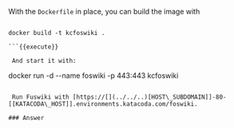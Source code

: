  With the `Dockerfile` in place, you can build the image with

```

docker build -t kcfoswiki .

```{{execute}}

 And start it with:
```

docker run -d --name foswiki -p 443:443 kcfoswiki

```{{execute}}

 Run Fuswiki with [https://[](../../..)[HOST\_SUBDOMAIN]]-80-[[KATACODA\_HOST]].environments.katacoda.com/foswiki.

### Answer	

